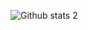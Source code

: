 
![Github stats 2](https://github-readme-stats.vercel.app/api?username=Amortis6&show_icons=true&theme=radical)




